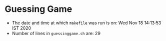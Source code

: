 # Guessing Game
* The date and time at which `makefile` was run is on: Wed Nov 18 14:13:53 IST 2020
* Number of lines in `guessinggame.sh` are: 29
